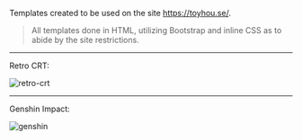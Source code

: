 Templates created to be used on the site https://toyhou.se/.
> All templates done in HTML, utilizing Bootstrap and inline CSS as to abide by the site restrictions.

---


Retro CRT:


![retro-crt](https://i.imgur.com/WS8Xf7G.gif)

---

Genshin Impact:


![genshin](https://i.imgur.com/N6Ge5on.gif)
